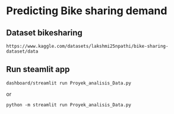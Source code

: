 # Predicting Bike sharing demand

## Dataset bikesharing
```
https://www.kaggle.com/datasets/lakshmi25npathi/bike-sharing-dataset/data
```

## Run steamlit app
```
dashboard/streamlit run Proyek_analisis_Data.py
```
or
```
python -m streamlit run Proyek_analisis_Data.py
```


